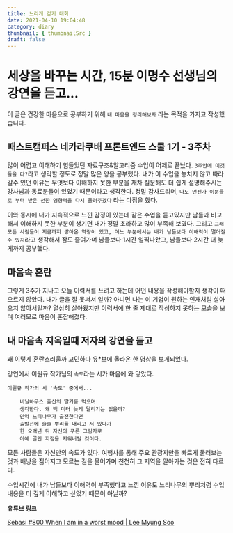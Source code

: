 ```yaml
---
title: 느리게 걷기 대회
date: 2021-04-10 19:04:48
category: diary
thumbnail: { thumbnailSrc }
draft: false
---
```


# 세상을 바꾸는 시간, 15분 이명수 선생님의 강연을 듣고...

이 글은 건강한 마음으로 공부하기 위해 `내 마음을 정리해보자` 라는 목적을 가지고 작성했습니다.

## 패스트캠퍼스 네카라쿠배 프론트엔드 스쿨 1기 - 3주차

많이 어렵고 이해하기 힘들었던 자료구조&알고리즘 수업이 어제로 끝났다. `3주안에 이것들을 다?`라고 생각할 정도로 정말 많은 양을 공부했다. 내가 이 수업을 놓치지 않고 따라갈수 있던 이유는 무엇보다 이해하지 못한 부분을 재차 질문해도 더 쉽게 설명해주시는 강사님과 동료분들이 있었기 때문이라고 생각한다. 정말 감사드리며, `나도 언젠가 이분들로 부터 받은 선한 영향력을 다시 돌려주겠다` 라는 다짐을 했다.

이와 동시에 내가 지속적으로 느낀 감정이 있는데 같은 수업을 듣고있지만 남들과 비교해서 이해하지 못한 부분이 생기면 내가 정말 초라하고 많이 부족해 보였다. 그리고 `그래 모든 사람들이 지금까지 쌓아온 역량이 있고, 어느 부분에서는 내가 남들보다 이해력이 떨어질 수 있지`라고 생각해서 잠도 줄여가며 남들보다 1시간 일찍나왔고, 남들보다 2시간 더 늦게까지 공부했다.

## 마음속 혼란

그렇게 3주가 지나고 오늘 이력서를 쓰려고 하는데 어떤 내용을 작성해야할지 생각이 떠오르지 않았다. 내가 글을 잘 못써서 일까? 아니면 나는 이 기업이 원하는 인재처럼 살아오지 않아서일까? 열심히 살아왔지만 이력서에 한 줄 제대로 작성하지 못하는 모습을 보며 여러모로 마음이 혼잡해졌다.

## 내 마음속 지옥일때 저자의 강연을 듣고

왜 이렇게 혼란스러울까 고민하다 유\*브에 올라온 한 영상을 보게되었다.

강연에서 이원규 작가님의 `속도`라는 시가 마음에 와 닿았다.

```
이원규 작가의 시 '속도' 중에서...

    비닐하우스 출신의 딸기를 먹으며
    생각한다. 왜 백 미터 늦게 달리기는 없을까?
    만약 느티나무가 출전한다면
    출발선에 슬슬 뿌리를 내리고 서 있다가
    한 오백년 뒤 자신의 푸른 그림자로
    아예 골인 지점을 지워버릴 것이다.
```

모든 사람들은 자신만의 속도가 있다. 여행사를 통해 주요 관광지만을 빠르게 둘러보는 것과 배낭을 짊어지고 모르는 길을 물어가며 천천히 그 지역을 알아가는 것은 전혀 다르다.

수업시간에 내가 남들보다 이해력이 부족했다고 느낀 이유도 느티나무의 뿌리처럼 수업 내용을 더 깊게 이해하고 싶었기 때문이 아닐까?

**유튜브 링크**

<a href="https://www.youtube.com/watch?v=r19P3I075pE" target="_blank">Sebasi #800​ When I am in a worst mood | Lee Myung Soo</a>
